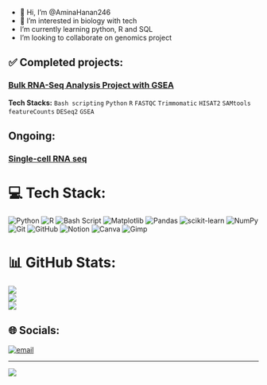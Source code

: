 - 👋 Hi, I’m @AminaHanan246
- 👀 I’m interested in biology with tech
- I’m currently learning python, R and SQL
- I’m looking to collaborate on genomics project

## ✅ Completed projects:
### [Bulk RNA-Seq Analysis Project with GSEA](https://github.com/AminaHanan246/bulk_rna_seq_prj)
**Tech Stacks:** `Bash scripting` `Python` `R` `FASTQC` `Trimmomatic` `HISAT2` `SAMtools` `featureCounts` `DESeq2` `GSEA`

## Ongoing:
### [Single-cell RNA seq](https://github.com/AminaHanan246/scRNA)

# 💻 Tech Stack:
![Python](https://img.shields.io/badge/python-3670A0?style=for-the-badge&logo=python&logoColor=ffdd54) ![R](https://img.shields.io/badge/r-%23276DC3.svg?style=for-the-badge&logo=r&logoColor=white) ![Bash Script](https://img.shields.io/badge/bash_script-%23121011.svg?style=for-the-badge&logo=gnu-bash&logoColor=white) ![Matplotlib](https://img.shields.io/badge/Matplotlib-%23ffffff.svg?style=for-the-badge&logo=Matplotlib&logoColor=black) ![Pandas](https://img.shields.io/badge/pandas-%23150458.svg?style=for-the-badge&logo=pandas&logoColor=white) ![scikit-learn](https://img.shields.io/badge/scikit--learn-%23F7931E.svg?style=for-the-badge&logo=scikit-learn&logoColor=white) ![NumPy](https://img.shields.io/badge/numpy-%23013243.svg?style=for-the-badge&logo=numpy&logoColor=white) ![Git](https://img.shields.io/badge/git-%23F05033.svg?style=for-the-badge&logo=git&logoColor=white) ![GitHub](https://img.shields.io/badge/github-%23121011.svg?style=for-the-badge&logo=github&logoColor=white) ![Notion](https://img.shields.io/badge/Notion-%23000000.svg?style=for-the-badge&logo=notion&logoColor=white) ![Canva](https://img.shields.io/badge/Canva-%2300C4CC.svg?style=for-the-badge&logo=Canva&logoColor=white) ![Gimp](https://img.shields.io/badge/Gimp-657D8B?style=for-the-badge&logo=gimp&logoColor=FFFFFF)
# 📊 GitHub Stats:
![](https://github-readme-stats.vercel.app/api?username=AminaHanan246&theme=dark&hide_border=false&include_all_commits=true&count_private=true)<br/>
![](https://nirzak-streak-stats.vercel.app/?user=AminaHanan246&theme=dark&hide_border=false)<br/>
![](https://github-readme-stats.vercel.app/api/top-langs/?username=AminaHanan246&theme=dark&hide_border=false&include_all_commits=true&count_private=true&layout=compact)

## 🌐 Socials:
[![email](https://img.shields.io/badge/Email-D14836?logo=gmail&logoColor=white)](mailto:aminahanaan0310@gmail.com) 

---
[![](https://visitcount.itsvg.in/api?id=AminaHanan246&icon=1&color=0)](https://visitcount.itsvg.in)

<!-- Proudly created with GPRM ( https://gprm.itsvg.in ) -->
<!---
AminaHanan246/AminaHanan246 is a ✨ special ✨ repository because its `README.md` (this file) appears on your GitHub profile.
You can click the Preview link to take a look at your changes.
--->

